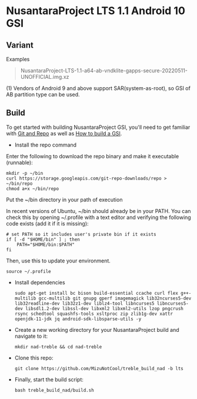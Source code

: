 # NusantaraProject LTS 1.1 Android 10 GSI

## Variant
Examples
> NusantaraProject-LTS-1.1-a64-ab-vndklite-gapps-secure-20220511-UNOFFICIAL.img.xz

(1) Vendors of Android 9 and above support SAR(system-as-root), so GSI of AB partition type can be used.

## Build
To get started with building NusantaraProject GSI, you'll need to get familiar with [Git and Repo](https://source.android.com/source/using-repo.html) as well as [How to build a GSI](https://github.com/phhusson/treble_experimentations/wiki/How-to-build-a-GSI%3F).

- Install the repo command

Enter the following to download the repo binary and make it executable (runnable):

```
mkdir -p ~/bin
curl https://storage.googleapis.com/git-repo-downloads/repo > ~/bin/repo
chmod a+x ~/bin/repo
```

Put the ~/bin directory in your path of execution

In recent versions of Ubuntu, ~/bin should already be in your PATH. You can check this by opening ~/.profile with a text editor and verifying the following code exists (add it if it is missing):

```
# set PATH so it includes user's private bin if it exists
if [ -d "$HOME/bin" ] ; then
    PATH="$HOME/bin:$PATH"
fi
```

Then, use this to update your environment.

```source ~/.profile```

- Install dependencies
    ```
    sudo apt-get install bc bison build-essential ccache curl flex g++-multilib gcc-multilib git gnupg gperf imagemagick lib32ncurses5-dev lib32readline-dev lib32z1-dev liblz4-tool libncurses5 libncurses5-dev libsdl1.2-dev libssl-dev libxml2 libxml2-utils lzop pngcrush rsync schedtool squashfs-tools xsltproc zip zlib1g-dev xattr openjdk-11-jdk jq android-sdk-libsparse-utils -y
    ```
- Create a new working directory for your NusantaraProject build and navigate to it:
    ```
    mkdir nad-treble && cd nad-treble
    ```
- Clone this repo:
    ```
    git clone https://github.com/MizuNotCool/treble_build_nad -b lts
    ```
- Finally, start the build script:
    ```
    bash treble_build_nad/build.sh
    ```
